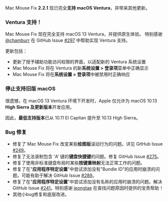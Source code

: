 Mac Mouse Fix **2.2.1** 现已完全**支持 macOS Ventura**，并带来其他更新。

### Ventura 支持！
Mac Mouse Fix 现在完全支持 macOS 13 Ventura，并提供原生体验。
特别感谢 [@chamburr](https://github.com/chamburr) 在 GitHub Issue [#297](https://github.com/noah-nuebling/mac-mouse-fix/issues/297) 中帮助实现 Ventura 支持。

更新包括：

- 更新了授予辅助功能访问权限的界面，以适配新的 Ventura 系统设置
- Mac Mouse Fix 将在 Ventura 的新**系统设置 > 登录项**菜单中正确显示
- Mac Mouse Fix 将在**系统设置 > 登录项**中被禁用时正确响应

### 停止支持旧版 macOS

很遗憾，在 macOS 13 Ventura 环境下开发时，Apple 仅允许为 macOS 10.13 **High Sierra 及更新版本**开发应用。

因此，**最低支持版本**已从 10.11 El Capitan 提升至 10.13 High Sierra。

### Bug 修复

- 修复了 Mac Mouse Fix 改变某些**绘图板**滚动行为的问题。详见 GitHub Issue [#249](https://github.com/noah-nuebling/mac-mouse-fix/issues/249)。
- 修复了无法录制包含 'A' 键的**键盘快捷键**的问题。修复 GitHub Issue [#275](https://github.com/noah-nuebling/mac-mouse-fix/issues/275)。
- 修复了使用非标准键盘布局时某些**按键重映射**无法正常工作的问题。
- 修复了在"**应用程序特定设置**"中尝试添加没有"Bundle ID"的应用时崩溃的问题。可能有助于解决 GitHub Issue [#289](https://github.com/noah-nuebling/mac-mouse-fix/issues/289)。
- 修复了在"**应用程序特定设置**"中尝试添加没有名称的应用时崩溃的问题。解决 GitHub Issue [#241](https://github.com/noah-nuebling/mac-mouse-fix/issues/241)。特别感谢 [jeongtae](https://github.com/jeongtae) 在查找问题原因时提供的宝贵帮助！
- 其他小bug修复和底层改进。